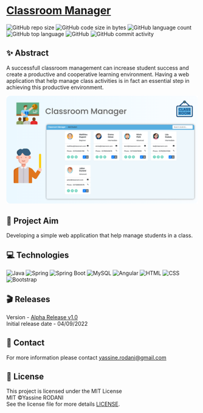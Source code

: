 # [Classroom Manager](https://github.com/yassine-rd/classroom-manager)

![GitHub repo size](https://img.shields.io/github/repo-size/yassine-rd/classroom-manager?color=red&label=repository%20size)
![GitHub code size in bytes](https://img.shields.io/github/languages/code-size/yassine-rd/classroom-manager?color=red)
![GitHub language count](https://img.shields.io/github/languages/count/yassine-rd/classroom-manager)
![GitHub top language](https://img.shields.io/github/languages/top/yassine-rd/classroom-manager)
![GitHub](https://img.shields.io/github/license/yassine-rd/classroom-manager?color=yellow)
![GitHub commit activity](https://img.shields.io/github/commit-activity/m/yassine-rd/classroom-manager?color=brightgreen&label=commits)

## ✨ Abstract

A successfull classroom management can increase student success and create a productive and cooperative learning environment. Having a web application that help manage class activities is in fact an essential step in achieving this productive environment.

![Classroom Manager App](https://github.com/yassine-rd/classroom-manager/blob/master/images/classroom-manager-banner.png)

## 🎯 Project Aim

Developing a simple web application that help manage students in a class.

## 💻 Technologies

![Java](https://img.shields.io/badge/Java-%2312100E.svg?logo=java&style=for-the-badge&logoColor=blue)
![Spring](https://img.shields.io/badge/Spring-%2312100E.svg?logo=spring&style=for-the-badge&logoColor=6DB33F)
![Spring Boot](https://img.shields.io/badge/SpringBoot-%2312100E.svg?style=for-the-badge&logo=SpringBoot&logoColor=6DB33F)
![MySQL](https://img.shields.io/badge/MySQL-%2312100E.svg?style=for-the-badge&logo=MySQL&logoColor=white)
![Angular](https://img.shields.io/badge/Angular-%2312100E.svg?style=for-the-badge&logo=Angular&logoColor=E23237)
![HTML](https://img.shields.io/badge/HTML-%2312100E.svg?style=for-the-badge&logo=html5&logoColor=E34F26)
![CSS](https://img.shields.io/badge/CSS-%2312100E.svg?style=for-the-badge&logo=css3&logoColor=1572B6)
![Bootstrap](https://img.shields.io/badge/Bootstrap-%2312100E.svg?style=for-the-badge&logo=Bootstrap&logoColor=7952B3)

## 🎬 Releases

Version - [Alpha Release v1.0](https://github.com/yassine-rd/classroom-manager/releases/tag/v1.0)  
Initial release date - 04/09/2022

## 💬 Contact

For more information please contact yassine.rodani@gmail.com

## 📜 License

This project is licensed under the MIT License  
MIT ©Yassine RODANI  
See the license file for more details [LICENSE](https://github.com/yassine-rd/classroom-manager/blob/master/LICENSE).
